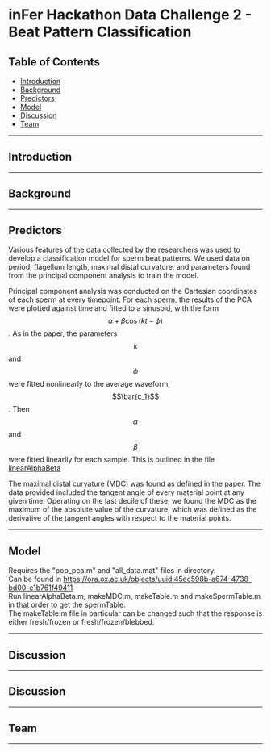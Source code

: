 # inFer Hackathon Data Challenge 2 - Beat Pattern Classification 

## Table of Contents

- [Introduction](#introduction)
- [Background](#background)
- [Predictors](#predictors)
- [Model](#model)
- [Discussion](#discussion) 
- [Team](#team)

---

## Introduction

---

## Background

---

## Predictors

Various features of the data collected by the researchers was used to develop a classification model for sperm beat patterns. We used data on period, flagellum length, maximal distal curvature, and parameters found from the principal component analysis to train the model. 

Principal component analysis was conducted on the Cartesian coordinates of each sperm at every timepoint. For each sperm, the results of the PCA were plotted against time and fitted to a sinusoid, with the form $$\alpha + \beta \cos(kt-\phi)$$. As in the paper, the parameters $$k$$ and $$\phi$$ were fitted nonlinearly to the average waveform, $$\bar{c_1}$$. Then $$\alpha$$ and $$\beta$$ were fitted linearlly for each sample. This is outlined in the file [linearAlphaBeta](linearAlphaBeta.m)

The maximal distal curvature (MDC) was found as defined in the paper. The data provided included the tangent angle of every material point at any given time. Operating on the last decile of these, we found the MDC as the maximum of the absolute value of the curvature, which was defined as the derivative of the tangent angles with respect to the material points. 

---
## Model

Requires the "pop_pca.m" and "all_data.mat" files in directory.  
Can be found in https://ora.ox.ac.uk/objects/uuid:45ec598b-a674-4738-bd00-e1b761f49411  
Run linearAlphaBeta.m, makeMDC.m, makeTable.m and makeSpermTable.m in that order to get the spermTable.  
The makeTable.m file in particular can be changed such that the response is either fresh/frozen or fresh/frozen/blebbed.  

---
## Discussion

---
## Discussion

---
## Team
---
